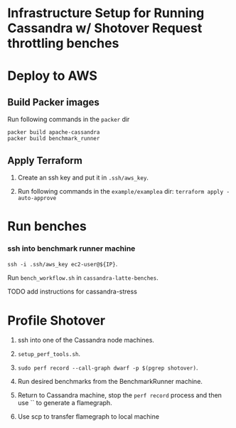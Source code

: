 # Infrastructure Setup for Running Cassandra w/ Shotover Request throttling benches

# Deploy to AWS

## Build Packer images

Run following commands in the `packer` dir

```console
packer build apache-cassandra
packer build benchmark_runner
```

## Apply Terraform

1. Create an ssh key and put it in `.ssh/aws_key`.

2. Run following commands in the `example/examplea` dir: `terraform apply -auto-approve`

# Run benches

### ssh into benchmark runner machine

`ssh -i .ssh/aws_key ec2-user@${IP}`.

Run `bench_workflow.sh` in `cassandra-latte-benches`.

TODO add instructions for cassandra-stress

# Profile Shotover

1. ssh into one of the Cassandra node machines.

2. `setup_perf_tools.sh`.

3. `sudo perf record --call-graph dwarf -p $(pgrep shotover)`.

4. Run desired benchmarks from the BenchmarkRunner machine.

5. Return to Cassandra machine, stop the `perf record` process and then use `` to generate a flamegraph.

6. Use scp to transfer flamegraph to local machine
